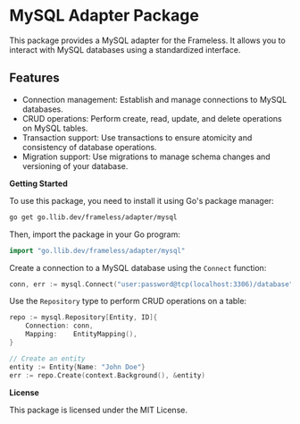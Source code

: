 # MySQL Adapter Package

This package provides a MySQL adapter for the Frameless.
It allows you to interact with MySQL databases using a standardized interface.

## **Features**

* Connection management: Establish and manage connections to MySQL databases.
* CRUD operations: Perform create, read, update, and delete operations on MySQL tables.
* Transaction support: Use transactions to ensure atomicity and consistency of database operations.
* Migration support: Use migrations to manage schema changes and versioning of your database.

**Getting Started**

To use this package, you need to install it using Go's package manager:
```bash
go get go.llib.dev/frameless/adapter/mysql
```

Then, import the package in your Go program:
```go
import "go.llib.dev/frameless/adapter/mysql"
```

Create a connection to a MySQL database using the `Connect` function:
```go
conn, err := mysql.Connect("user:password@tcp(localhost:3306)/database")
```

Use the `Repository` type to perform CRUD operations on a table:
```go
repo := mysql.Repository[Entity, ID]{
    Connection: conn,
    Mapping:    EntityMapping(),
}

// Create an entity
entity := Entity{Name: "John Doe"}
err := repo.Create(context.Background(), &entity)
```

**License**

This package is licensed under the MIT License.